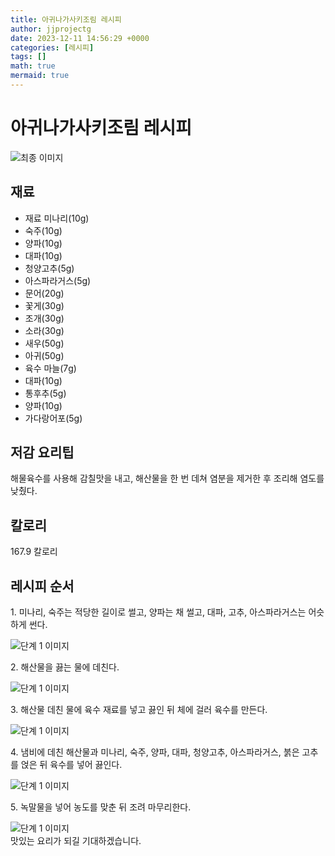 ```yaml
---
title: 아귀나가사키조림 레시피
author: jjprojectg
date: 2023-12-11 14:56:29 +0000
categories: [레시피]
tags: []
math: true
mermaid: true
---
```

<meta name="og:type" content="website"/>
<meta charset="UTF-8"/>
<div class="header">
  <h1>아귀나가사키조림 레시피</h1>
</div>

<div class="container my-4">
  <div class="row">
    <div class="col-12 col-md-6">
      <div class="recipe-image">
        <img src="http://www.foodsafetykorea.go.kr/uploadimg/cook/10_00259_2.png" class="step-image" alt="최종 이미지"/>
      </div>
    </div>
    <div class="col-12 col-md-6">
      <div class="ingredients">
        <h2>재료</h2>
        <ul class="card">
          <li> 재료 미나리(10g) </li>
          <li>  숙주(10g) </li>
          <li>  양파(10g) </li>
          <li>  대파(10g) </li>
          <li>  청양고추(5g) </li>
          <li> 아스파라거스(5g) </li>
          <li>  문어(20g) </li>
          <li>  꽃게(30g) </li>
          <li>  조개(30g) </li>
          <li> 소라(30g) </li>
          <li>  새우(50g) </li>
          <li>  아귀(50g) </li>
          <li> 육수 마늘(7g) </li>
          <li>  대파(10g) </li>
          <li>  통후추(5g) </li>
          <li>  양파(10g) </li>
          <li>  가다랑어포(5g) </li>
</ul>
      </div>
    </div>
    <div class="col-12 col-md-6">
      <div class="ingredients">
        <h2>저감 요리팁</h2>
        <div class="card"> 
          <p>
            해물육수를 사용해 감칠맛을 내고,
해산물을 한 번 데쳐 염분을 제거한 후 조리해 염도를 낮췄다.
          </p>
        </div>
      </div>
      <div class="ingredients">
        <h2>칼로리</h2>
        <div class="card"> 
          <p>
            167.9 칼로리
          </p>
        </div>
      </div>
    </div>
  </div>

  <h2 class="my-4">레시피 순서</h2>
  <div class="card recipe-card">
    <div class="card-body recipe-step">
      <p class="card-text step-description">1. 미나리, 숙주는 적당한 길이로 썰고,
양파는 채 썰고, 대파, 고추,
아스파라거스는 어슷하게 썬다.</p>
      <img src="http://www.foodsafetykorea.go.kr/uploadimg/cook/20_00259_1.png" alt="단계 1 이미지" class="step-image"/>
    </div>
  </div>
  <div class="card recipe-card">
    <div class="card-body recipe-step">
      <p class="card-text step-description">2. 해산물을 끓는 물에 데친다.</p>
      <img src="http://www.foodsafetykorea.go.kr/uploadimg/cook/20_00259_2.png" alt="단계 1 이미지" class="step-image"/>
    </div>
  </div>
  <div class="card recipe-card">
    <div class="card-body recipe-step">
      <p class="card-text step-description">3. 해산물 데친 물에 육수 재료를 넣고
끓인 뒤 체에 걸러 육수를 만든다.</p>
      <img src="http://www.foodsafetykorea.go.kr/uploadimg/cook/20_00259_3.png" alt="단계 1 이미지" class="step-image"/>
    </div>
  </div>
  <div class="card recipe-card">
    <div class="card-body recipe-step">
      <p class="card-text step-description">4. 냄비에 데친 해산물과 미나리, 숙주,
양파, 대파, 청양고추, 아스파라거스,
붉은 고추를 얹은 뒤 육수를 넣어
끓인다.</p>
      <img src="http://www.foodsafetykorea.go.kr/uploadimg/cook/20_00259_4.png" alt="단계 1 이미지" class="step-image"/>
    </div>
  </div>
  <div class="card recipe-card">
    <div class="card-body recipe-step">
      <p class="card-text step-description">5. 녹말물을 넣어 농도를 맞춘 뒤 조려
마무리한다.</p>
      <img src="http://www.foodsafetykorea.go.kr/uploadimg/cook/20_00259_5.png" alt="단계 1 이미지" class="step-image"/>
    </div>
  </div>

</div>
맛있는 요리가 되길 기대하겠습니다.
